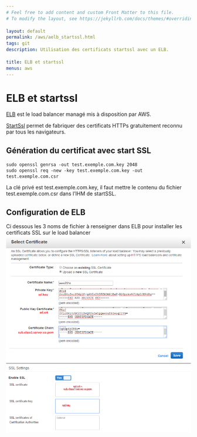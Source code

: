 ```yaml
---
# Feel free to add content and custom Front Matter to this file.
# To modify the layout, see https://jekyllrb.com/docs/themes/#overriding-theme-defaults

layout: default
permalink: /aws/aelb_startssl.html
tags: git
description: Utilisation des certificats startssl avec un ELB.

title: ELB et startssl
menus: aws
---
```

# ELB et startssl
[ELB](http://aws.amazon.com/elasticloadbalancing/) est le load balancer managé mis à disposition par AWS.

[StartSsl](https://www.startssl.com/) permet de fabriquer des certificats HTTPs gratuitement reconnu par tous les navigateurs.

## Génération du certificat avec start SSL
````
sudo openssl genrsa -out test.exemple.com.key 2048
sudo openssl req -new -key test.exemple.com.key -out test.exemple.com.csr
````
La clé privé est test.exemple.com.key, il faut mettre le contenu du fichier test.exemple.com.csr dans l’IHM de startSSL.

## Configuration de ELB
Ci dessous les 3 noms de fichier à renseigner dans ELB pour installer les certificats SSL sur le load balancer
<img src="/images/Amazon-ELB.png" class="img-fluid" alt="putty">
<img src="/images/startSSLcertificat.png" class="img-fluid" alt="putty">
